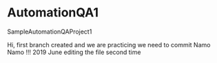 # AutomationQA1
SampleAutomationQAProject1

Hi,
first branch created and we are practicing
we need to commit
Namo Namo !!!
2019 June
editing the file second time
